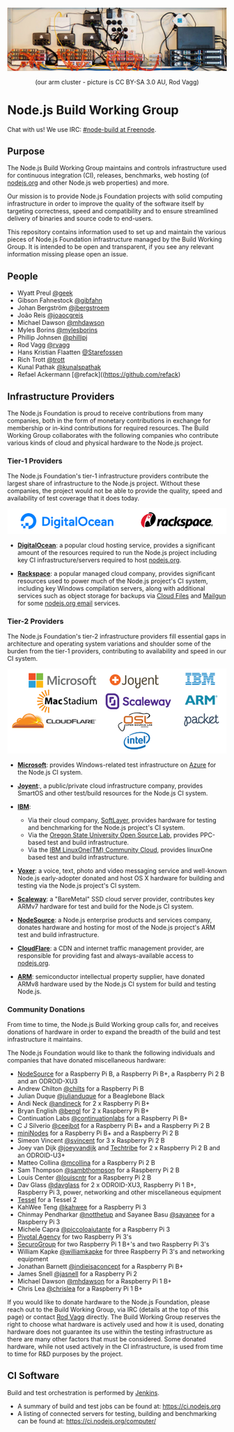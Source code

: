 ![NodeSource ARM Cluster](./static-assets/ns-arm-cluster.jpg)
<p align="center">(our arm cluster - picture is CC BY-SA 3.0 AU, Rod Vagg)</p>

# Node.js Build Working Group

Chat with us! We use IRC: [#node-build at Freenode][1].

## Purpose

The Node.js Build Working Group maintains and controls infrastructure used for
continuous integration (CI), releases, benchmarks, web hosting
(of [nodejs.org][node] and other Node.js web properties) and more.

Our mission is to provide Node.js Foundation projects with solid computing
infrastructure in order to improve the quality of the software itself by
targeting correctness, speed and compatibility and to ensure streamlined
delivery of binaries and source code to end-users.

This repository contains information used to set up and maintain the various
pieces of Node.js Foundation infrastructure managed by the Build Working Group.
It is intended to be open and transparent, if you see any relevant information
missing please open an issue.



## People

- Wyatt Preul [@geek](https://github.com/geek)
- Gibson Fahnestock [@gibfahn](https://github.com/gibfahn)
- Johan Bergström [@jbergstroem](https://github.com/jbergstroem)
- João Reis [@joaocgreis](https://github.com/joaocgreis)
- Michael Dawson [@mhdawson](https://github.com/mhdawson)
- Myles Borins [@mylesborins](https://github.com/mylesborins)
- Phillip Johnsen [@phillipj](https://github.com/phillipj)
- Rod Vagg [@rvagg](https://github.com/rvagg)
- Hans Kristian Flaatten [@Starefossen](https://github.com/Starefossen)
- Rich Trott [@trott](https://github.com/trott)
- Kunal Pathak [@kunalspathak](https://github.com/kunalspathak)
- Refael Ackermann [@refack]((https://github.com/refack)



## Infrastructure Providers

The Node.js Foundation is proud to receive contributions from many companies,
both in the form of monetary contributions in exchange for membership or
in-kind contributions for required resources. The Build Working Group
collaborates with the following companies who contribute various kinds of
cloud and physical hardware to the Node.js project.


### Tier-1 Providers

The Node.js Foundation's tier-1 infrastructure providers contribute the largest
share of infrastructure to the Node.js project. Without these companies,
the project would not be able to provide the quality, speed and availability of
test coverage that it does today.

![Tier 1 Infrastructure Providers](./static-assets/tier-1-providers.png)

- **[DigitalOcean][2]**: a popular cloud hosting service, provides a
  significant amount of the resources required to run the Node.js project
  including key CI infrastructure/servers required to host [nodejs.org][node].

- **[Rackspace][3]**: a popular managed cloud company, provides significant
  resources used to power much of the Node.js project's CI system, including
  key Windows compilation servers, along with additional services such as
  object storage for backups via [Cloud Files][4] and [Mailgun][5] for some
  [nodejs.org email][6] services.



### Tier-2 Providers

The Node.js Foundation's tier-2 infrastructure providers fill essential gaps
in architecture and operating system variations and shoulder some of the burden
from the tier-1 providers, contributing to availability
and speed in our CI system.

![Tier 2 Infrastructure Providers](./static-assets/tier-2-providers.png)

- **[Microsoft][7]**: provides Windows-related test infrastructure
  on [Azure][8] for the Node.js CI system.

- **[Joyent][9]**:, a public/private cloud infrastructure company,
  provides SmartOS and other test/build resources for the Node.js CI system.

- **[IBM][10]**:
  - Via their cloud company, [SoftLayer][11], provides hardware for
    testing and benchmarking for the Node.js project's CI system.
  - Via the [Oregon State University Open Source Lab][12], provides
   PPC-based test and build infrastructure.
  - Via the [IBM LinuxOne(TM) Community Cloud][13], provides linuxOne
    based test and build infrastructure.

- **[Voxer][14]**: a voice, text, photo and video messaging service and
  well-known Node.js early-adopter donated and host OS X hardware for building
  and testing via the Node.js project's CI system.

- **[Scaleway][15]**: a "BareMetal" SSD cloud server provider,
  contributes key ARMv7 hardware for test and build for the Node.js CI system.

- **[NodeSource][ns]**: a Node.js enterprise products and services
  company, donates hardware and hosting for most of the Node.js project's ARM
  test and build infrastructure.

- **[CloudFlare][16]**: a CDN and internet traffic management
  provider, are responsible for providing fast and always-available
  access to [nodejs.org][node].

- **[ARM][17]**: semiconductor intellectual property supplier, have donated
  ARMv8 hardware used by the Node.js CI system for build and testing Node.js.


### Community Donations

From time to time, the Node.js Build Working group calls for, and receives
donations of hardware in order to expand the breadth of the build and test
infrastructure it maintains.

The Node.js Foundation would like to thank the following individuals and
companies that have donated miscellaneous hardware:

- [NodeSource][ns] for a Raspberry Pi B, a Raspberry Pi B+,
  a Raspberry Pi 2 B and an ODROID-XU3
- Andrew Chilton [@chilts](https://github.com/chilts) for a Raspberry Pi B
- Julian Duque [@julianduque](https://github.com/julianduque)
  for a Beaglebone Black
- Andi Neck [@andineck](https://github.com/andineck)
  for 2 x Raspberry Pi B+
- Bryan English [@bengl](https://github.com/bengl) for 2 x Raspberry Pi B+
- Continuation Labs [@continuationlabs](https://github.com/continuationlabs)
  for a Raspberry Pi B+
- C J Silverio [@ceejbot](https://github.com/ceejbot) for a Raspberry Pi B+
  and a Raspberry Pi 2 B
- [miniNodes][18] for a Raspberry Pi B+ and
  a Raspberry Pi 2 B
- Simeon Vincent [@svincent](https://github.com/svincent) for
  3 x Raspberry Pi 2 B
- Joey van Dijk [@joeyvandijk](https://github.com/joeyvandijk) and
  [Techtribe][19] for 2 x Raspberry Pi 2 B and an ODROID-U3+
- Matteo Collina [@mcollina](https://github.com/mcollina) for a Raspberry Pi 2 B
- Sam Thompson [@sambthompson](https://github.com/sambthompson) for a
  Raspberry Pi 2 B
- Louis Center [@louiscntr](https://github.com/louiscntr) for a Raspberry Pi 2 B
- Dav Glass [@davglass](https://github.com/davglass/) for 2 x ODROID-XU3, Raspberry Pi 1 B+, Raspberry Pi 3, power, networking and other miscellaneous equipment
- [Tessel][20] for a Tessel 2
- KahWee Teng [@kahwee](https://github.com/kahwee) for a Raspberry Pi 3
- Chinmay Pendharkar [@notthetup](https://github.com/notthetup) and Sayanee Basu [@sayanee](https://github.com/sayanee) for a Raspberry Pi 3
- Michele Capra [@piccoloaiutante](https://github.com/piccoloaiutante) for a Raspberry Pi 3
- [Pivotal Agency](pivotal) for two Raspberry Pi 3's
- [SecuroGroup](securo) for two Raspberry Pi 1 B+'s and two Raspberry Pi 3's
- William Kapke [@williamkapke](https://github.com/williamkapke) for three Raspberry Pi 3's and networking equipment
- Jonathan Barnett [@indieisaconcept](https://github.com/indieisaconcept) for a Raspberry Pi B+
- James Snell [@jasnell](https://github.com/jasnell) for a Raspberry Pi 2
- Michael Dawson [@mhdawson](https://github.com/mhdawson) for a Raspberry Pi 1 B+
- Chris Lea [@chrislea](https://github.com/chrislea) for a Raspberry Pi 1 B+


If you would like to donate hardware to the Node.js Foundation, please
reach out to the Build Working Group, via IRC (details at the top of this page)
or contact [Rod Vagg](mailto:rod@vagg.org) directly. The Build Working Group
reserves the right to choose what hardware is actively used and how it is used,
donating hardware does not guarantee its use within the testing infrastructure
as there are many other factors that must be considered. Some donated hardware,
while not used actively in the CI infrastructure, is used from time to time for
R&D purposes by the project.



## CI Software

Build and test orchestration is performed by [Jenkins][21].

- A summary of build and test jobs can be found at: <https://ci.nodejs.org>
- A listing of connected servers for testing, building and benchmarking
  can be found at: <https://ci.nodejs.org/computer/>



[node]: https://nodejs.org/
[ns]:   https://nodesource.com/
[1]:    irc://irc.freenode.net/node-build
[2]:    https://digitalocean.com/
[3]:    https://www.rackspace.com/
[4]:    https://www.rackspace.com/cloud/files
[5]:    https://www.mailgun.com/
[6]:    https://github.com/nodejs/email
[7]:    https://www.microsoft.com/
[8]:    https://azure.microsoft.com
[9]:    https://www.joyent.com/
[10]:   https://www.ibm.com/
[11]:   https://www.softlayer.com/
[12]:   https://osuosl.org/services/powerdev
[13]:   https://developer.ibm.com/linuxone/
[14]:   https://voxer.com/
[15]:   https://www.scaleway.com/
[16]:   https://www.cloudflare.com/
[17]:   https://www.arm.com/
[18]:   https://www.mininodes.com/
[19]:   http://techtribe.nl
[20]:   https://tessel.io/
[21]:   https://jenkins.io/
[pivotal]: https://www.pivotalagency.com.au/
[securo]: http://securogroup.com/
